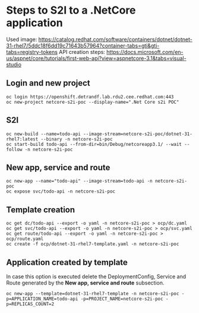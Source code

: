 # Steps to S2I to a .NetCore application

Used image: https://catalog.redhat.com/software/containers/dotnet/dotnet-31-rhel7/5ddc18f6dd19c71643b57964?container-tabs=gti&gti-tabs=registry-tokens
API creation steps: https://docs.microsoft.com/en-us/aspnet/core/tutorials/first-web-api?view=aspnetcore-3.1&tabs=visual-studio

## Login and new project
```
oc login https://openshift.detrandf.lab.rdu2.cee.redhat.com:443
oc new-project netcore-s2i-poc --display-name=".Net Core s2i POC"
```

## S2I
```
oc new-build --name=todo-api --image-stream=netcore-s2i-poc/dotnet-31-rhel7:latest --binary -n netcore-s2i-poc
oc start-build todo-api --from-dir=bin/Debug/netcoreapp3.1/ --wait --follow -n netcore-s2i-poc
```

## New app, service and route
```
oc new-app --name="todo-api" --image-stream=todo-api -n netcore-s2i-poc
oc expose svc/todo-api -n netcore-s2i-poc
```

## Template creation
```
oc get dc/todo-api --export -o yaml -n netcore-s2i-poc > ocp/dc.yaml
oc get svc/todo-api --export -o yaml -n netcore-s2i-poc > ocp/svc.yaml
oc get route/todo-api --export -o yaml -n netcore-s2i-poc > ocp/route.yaml
oc create -f ocp/dotnet-31-rhel7-template.yaml -n netcore-s2i-poc
```

## Application created by template

In case this option is executed delete the DeploymentConfig, Service and Route generated by the __New app, service and route__ subsection.

```
oc new-app --template=dotnet-31-rhel7-template -n netcore-s2i-poc -p=APPLICATION_NAME=todo-api -p=PROJECT_NAME=netcore-s2i-poc -p=REPLICAS_COUNT=2
```